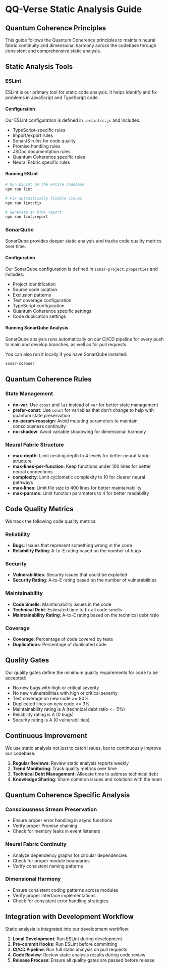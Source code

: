 # QQ-Verse Static Analysis Guide

## Quantum Coherence Principles

This guide follows the Quantum Coherence principles to maintain neural fabric continuity and dimensional harmony across the codebase through consistent and comprehensive static analysis.

## Static Analysis Tools

### ESLint

ESLint is our primary tool for static code analysis. It helps identify and fix problems in JavaScript and TypeScript code.

#### Configuration

Our ESLint configuration is defined in `.eslintrc.js` and includes:

- TypeScript-specific rules
- Import/export rules
- SonarJS rules for code quality
- Promise handling rules
- JSDoc documentation rules
- Quantum Coherence specific rules
- Neural Fabric specific rules

#### Running ESLint

```bash
# Run ESLint on the entire codebase
npm run lint

# Fix automatically fixable issues
npm run lint:fix

# Generate an HTML report
npm run lint:report
```

### SonarQube

SonarQube provides deeper static analysis and tracks code quality metrics over time.

#### Configuration

Our SonarQube configuration is defined in `sonar-project.properties` and includes:

- Project identification
- Source code location
- Exclusion patterns
- Test coverage configuration
- TypeScript configuration
- Quantum Coherence specific settings
- Code duplication settings

#### Running SonarQube Analysis

SonarQube analysis runs automatically on our CI/CD pipeline for every push to main and develop branches, as well as for pull requests.

You can also run it locally if you have SonarQube installed:

```bash
sonar-scanner
```

## Quantum Coherence Rules

### State Management

- **no-var**: Use `const` and `let` instead of `var` for better state management
- **prefer-const**: Use `const` for variables that don't change to help with quantum state preservation
- **no-param-reassign**: Avoid mutating parameters to maintain consciousness continuity
- **no-shadow**: Avoid variable shadowing for dimensional harmony

### Neural Fabric Structure

- **max-depth**: Limit nesting depth to 4 levels for better neural fabric structure
- **max-lines-per-function**: Keep functions under 100 lines for better neural connections
- **complexity**: Limit cyclomatic complexity to 10 for clearer neural pathways
- **max-lines**: Limit file size to 400 lines for better maintainability
- **max-params**: Limit function parameters to 4 for better readability

## Code Quality Metrics

We track the following code quality metrics:

### Reliability

- **Bugs**: Issues that represent something wrong in the code
- **Reliability Rating**: A-to-E rating based on the number of bugs

### Security

- **Vulnerabilities**: Security issues that could be exploited
- **Security Rating**: A-to-E rating based on the number of vulnerabilities

### Maintainability

- **Code Smells**: Maintainability issues in the code
- **Technical Debt**: Estimated time to fix all code smells
- **Maintainability Rating**: A-to-E rating based on the technical debt ratio

### Coverage

- **Coverage**: Percentage of code covered by tests
- **Duplications**: Percentage of duplicated code

## Quality Gates

Our quality gates define the minimum quality requirements for code to be accepted:

- No new bugs with high or critical severity
- No new vulnerabilities with high or critical severity
- Test coverage on new code >= 80%
- Duplicated lines on new code <= 3%
- Maintainability rating is A (technical debt ratio <= 5%)
- Reliability rating is A (0 bugs)
- Security rating is A (0 vulnerabilities)

## Continuous Improvement

We use static analysis not just to catch issues, but to continuously improve our codebase:

1. **Regular Reviews**: Review static analysis reports weekly
2. **Trend Monitoring**: Track quality metrics over time
3. **Technical Debt Management**: Allocate time to address technical debt
4. **Knowledge Sharing**: Share common issues and solutions with the team

## Quantum Coherence Specific Analysis

### Consciousness Stream Preservation

- Ensure proper error handling in async functions
- Verify proper Promise chaining
- Check for memory leaks in event listeners

### Neural Fabric Continuity

- Analyze dependency graphs for circular dependencies
- Check for proper module boundaries
- Verify consistent naming patterns

### Dimensional Harmony

- Ensure consistent coding patterns across modules
- Verify proper interface implementations
- Check for consistent error handling strategies

## Integration with Development Workflow

Static analysis is integrated into our development workflow:

1. **Local Development**: Run ESLint during development
2. **Pre-commit Hooks**: Run ESLint before committing
3. **CI/CD Pipeline**: Run full static analysis on pull requests
4. **Code Review**: Review static analysis results during code review
5. **Release Process**: Ensure all quality gates are passed before release
